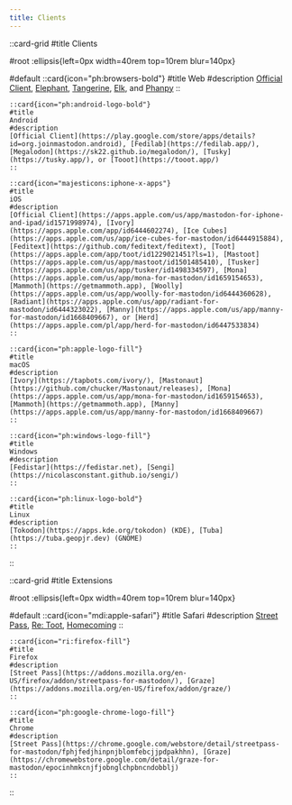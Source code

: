 ```yaml
---
title: Clients
---
```


::card-grid
#title
Clients

#root
:ellipsis{left=0px width=40rem top=10rem blur=140px}

#default
    ::card{icon="ph:browsers-bold"}
    #title
    Web
    #description
    [Official Client](https://vmst.io), [Elephant](/clients/elephant), [Tangerine](/clients/tangerine), [Elk](https://elk.vmst.io/), and [Phanpy](https://phanpy.vmst.io)
    ::

    ::card{icon="ph:android-logo-bold"}
    #title
    Android
    #description
    [Official Client](https://play.google.com/store/apps/details?id=org.joinmastodon.android), [Fedilab](https://fedilab.app/), [Megalodon](https://sk22.github.io/megalodon/), [Tusky](https://tusky.app/), or [Tooot](https://tooot.app/)
    ::

    ::card{icon="majesticons:iphone-x-apps"}
    #title
    iOS
    #description
    [Official Client](https://apps.apple.com/us/app/mastodon-for-iphone-and-ipad/id1571998974), [Ivory](https://apps.apple.com/app/id6444602274), [Ice Cubes](https://apps.apple.com/us/app/ice-cubes-for-mastodon/id6444915884), [Feditext](https://github.com/feditext/feditext), [Toot](https://apps.apple.com/app/toot/id1229021451?ls=1), [Mastoot](https://apps.apple.com/us/app/mastoot/id1501485410), [Tusker](https://apps.apple.com/us/app/tusker/id1498334597), [Mona](https://apps.apple.com/us/app/mona-for-mastodon/id1659154653), [Mammoth](https://getmammoth.app), [Woolly](https://apps.apple.com/us/app/woolly-for-mastodon/id6444360628), [Radiant](https://apps.apple.com/us/app/radiant-for-mastodon/id6444323022), [Manny](https://apps.apple.com/us/app/manny-for-mastodon/id1668409667), or [Herd](https://apps.apple.com/pl/app/herd-for-mastodon/id6447533834)
    ::

    ::card{icon="ph:apple-logo-fill"}
    #title
    macOS
    #description
    [Ivory](https://tapbots.com/ivory/), [Mastonaut](https://github.com/chucker/Mastonaut/releases), [Mona](https://apps.apple.com/us/app/mona-for-mastodon/id1659154653), [Mammoth](https://getmammoth.app), [Manny](https://apps.apple.com/us/app/manny-for-mastodon/id1668409667)
    ::

    ::card{icon="ph:windows-logo-fill"}
    #title
    Windows
    #description
    [Fedistar](https://fedistar.net), [Sengi](https://nicolasconstant.github.io/sengi/)
    ::

    ::card{icon="ph:linux-logo-bold"}
    #title
    Linux
    #description
    [Tokodon](https://apps.kde.org/tokodon) (KDE), [Tuba](https://tuba.geopjr.dev) (GNOME)
    ::
::

::card-grid
#title
Extensions

#root
:ellipsis{left=0px width=40rem top=10rem blur=140px}

#default
    ::card{icon="mdi:apple-safari"}
    #title
    Safari
    #description
    [Street Pass](https://apps.apple.com/us/app/streetpass-for-mastodon/id6446224821?mt=12), [Re: Toot](https://apps.apple.com/us/app/re-toot/id1661697436), [Homecoming](https://apps.apple.com/us/app/homecoming-for-mastodon/id1666139593)
    ::

    ::card{icon="ri:firefox-fill"}
    #title
    Firefox
    #description
    [Street Pass](https://addons.mozilla.org/en-US/firefox/addon/streetpass-for-mastodon/), [Graze](https://addons.mozilla.org/en-US/firefox/addon/graze/)
    ::

    ::card{icon="ph:google-chrome-logo-fill"}
    #title
    Chrome
    #description
    [Street Pass](https://chrome.google.com/webstore/detail/streetpass-for-mastodon/fphjfedjhinpnjblomfebcjjpdpakhhn), [Graze](https://chromewebstore.google.com/detail/graze-for-mastodon/epocinhmkcnjfjobnglchpbncndobblj)
    ::
::
